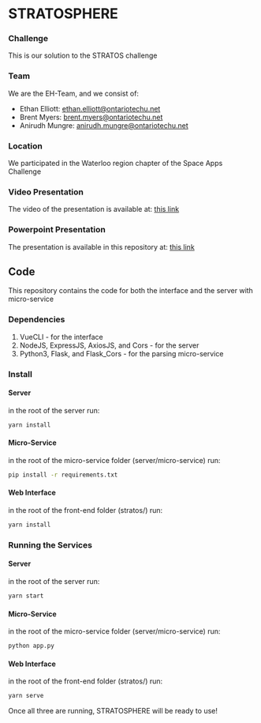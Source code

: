 # STRATOSPHERE

### Challenge

This is our solution to the STRATOS challenge

### Team

We are the EH-Team, and we consist of:

- Ethan Elliott: [ethan.elliott@ontariotechu.net](mailto:ethan.elliott@ontariotechu.net)
- Brent Myers: [brent.myers@ontariotechu.net](mailto:brent.myers@ontariotechu.net)
- Anirudh Mungre: [anirudh.mungre@ontariotechu.net](mailto:anirudh.mungre@ontariotechu.net)

### Location

We participated in the Waterloo region chapter of the Space Apps Challenge

### Video Presentation

The video of the presentation is available at: [this link](https://youtube.com)

### Powerpoint Presentation

The presentation is available in this repository at: [this link](presentation/presentation.pptx)

## Code

This repository contains the code for both the interface and the server with micro-service

### Dependencies
1. VueCLI - for the interface
2. NodeJS, ExpressJS, AxiosJS, and Cors - for the server
3. Python3, Flask, and Flask_Cors - for the parsing micro-service

### Install

#### Server

in the root of the server run: 
 
```bash
yarn install
```

#### Micro-Service

in the root of the micro-service folder (server/micro-service) run: 
 
```bash
pip install -r requirements.txt
```

#### Web Interface

in the root of the front-end folder (stratos/) run: 
 
```bash
yarn install
```


### Running the Services

#### Server

in the root of the server run: 
 
```bash
yarn start
```

#### Micro-Service

in the root of the micro-service folder (server/micro-service) run: 
 
```bash
python app.py
```

#### Web Interface

in the root of the front-end folder (stratos/) run: 
 
```bash
yarn serve
```

Once all three are running, STRATOSPHERE will be ready to use!

